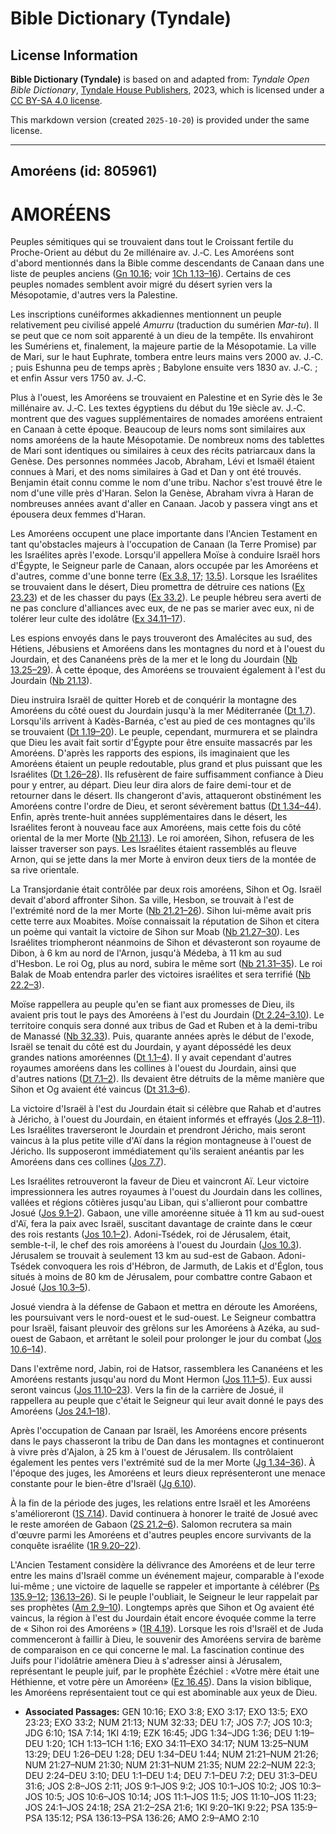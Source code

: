 # Bible Dictionary (Tyndale)

## License Information

**Bible Dictionary (Tyndale)** is based on and adapted from: _Tyndale Open Bible Dictionary_, [Tyndale House Publishers](https://tyndaleopenresources.com/), 2023, which is licensed under a [CC BY-SA 4.0 license](https://creativecommons.org/licenses/by-sa/4.0/legalcode.en).

This markdown version (created `2025-10-20`) is provided under the same license.



--------------------------------

## Amoréens (id: 805961)

AMORÉENS
========

Peuples sémitiques qui se trouvaient dans tout le Croissant fertile du Proche\-Orient au début du 2e millénaire av. J.‑C. Les Amoréens sont d'abord mentionnés dans la Bible comme descendants de Canaan dans une liste de peuples anciens ([Gn 10\.16](https://ref.ly/Gen10:16); voir [1Ch 1\.13–16](https://ref.ly/1Chr1:13-1Chr1:16)). Certains de ces peuples nomades semblent avoir migré du désert syrien vers la Mésopotamie, d'autres vers la Palestine.

Les inscriptions cunéiformes akkadiennes mentionnent un peuple relativement peu civilisé appelé *Amurru* (traduction du sumérien *Mar\-tu*). Il se peut que ce nom soit apparenté à un dieu de la tempête. Ils envahiront les Sumériens et, finalement, la majeure partie de la Mésopotamie. La ville de Mari, sur le haut Euphrate, tombera entre leurs mains vers 2000 av. J.‑C. ; puis Eshunna peu de temps après ; Babylone ensuite vers 1830 av. J.‑C. ; et enfin Assur vers 1750 av. J.‑C.

Plus à l'ouest, les Amoréens se trouvaient en Palestine et en Syrie dès le 3e millénaire av. J.‑C. Les textes égyptiens du début du 19e siècle av. J.‑C. montrent que des vagues supplémentaires de nomades amoréens entraient en Canaan à cette époque. Beaucoup de leurs noms sont similaires aux noms amoréens de la haute Mésopotamie. De nombreux noms des tablettes de Mari sont identiques ou similaires à ceux des récits patriarcaux dans la Genèse. Des personnes nommées Jacob, Abraham, Lévi et Ismaël étaient connues à Mari, et des noms similaires à Gad et Dan y ont été trouvés. Benjamin était connu comme le nom d'une tribu. Nachor s'est trouvé être le nom d'une ville près d'Haran. Selon la Genèse, Abraham vivra à Haran de nombreuses années avant d'aller en Canaan. Jacob y passera vingt ans et épousera deux femmes d'Haran.

Les Amoréens occupent une place importante dans l'Ancien Testament en tant qu'obstacles majeurs à l'occupation de Canaan (la Terre Promise) par les Israélites après l'exode. Lorsqu'il appellera Moïse à conduire Israël hors d'Égypte, le Seigneur parle de Canaan, alors occupée par les Amoréens et d'autres, comme d'une bonne terre ([Ex 3\.8, 17](https://ref.ly/Exod3:8,Exod3:17); [13\.5](https://ref.ly/Exod13:5)). Lorsque les Israélites se trouvaient dans le désert, Dieu promettra de détruire ces nations ([Ex 23\.23](https://ref.ly/Exod23:23)) et de les chasser du pays ([Ex 33\.2](https://ref.ly/Exod33:2)). Le peuple hébreu sera averti de ne pas conclure d'alliances avec eux, de ne pas se marier avec eux, ni de tolérer leur culte des idolâtre ([Ex 34\.11–17](https://ref.ly/Exod34:11-Exod34:17)).

Les espions envoyés dans le pays trouveront des Amalécites au sud, des Hétiens, Jébusiens et Amoréens dans les montagnes du nord et à l'ouest du Jourdain, et des Cananéens près de la mer et le long du Jourdain ([Nb 13\.25–29](https://ref.ly/Num13:25-Num13:29)). À cette époque, des Amoréens se trouvaient également à l'est du Jourdain ([Nb 21\.13](https://ref.ly/Num21:13)).

Dieu instruira Israël de quitter Horeb et de conquérir la montagne des Amoréens du côté ouest du Jourdain jusqu'à la mer Méditerranée ([Dt 1\.7](https://ref.ly/Deut1:7)). Lorsqu'ils arrivent à Kadès\-Barnéa, c'est au pied de ces montagnes qu'ils se trouvaient ([Dt 1\.19–20](https://ref.ly/Deut1:19-Deut1:20)). Le peuple, cependant, murmurera et se plaindra que Dieu les avait fait sortir d'Égypte pour être ensuite massacrés par les Amoréens. D'après les rapports des espions, ils imaginaient que les Amoréens étaient un peuple redoutable, plus grand et plus puissant que les Israélites ([Dt 1\.26–28](https://ref.ly/Deut1:26-Deut1:28)). Ils refusèrent de faire suffisamment confiance à Dieu pour y entrer, au départ. Dieu leur dira alors de faire demi\-tour et de retourner dans le désert. Ils changeront d'avis, attaqueront obstinément les Amoréens contre l'ordre de Dieu, et seront sévèrement battus ([Dt 1\.34–44](https://ref.ly/Deut1:34-Deut1:44)). Enfin, après trente\-huit années supplémentaires dans le désert, les Israélites feront à nouveau face aux Amoréens, mais cette fois du côté oriental de la mer Morte ([Nb 21\.13](https://ref.ly/Num21:13)). Le roi amoréen, Sihon, refusera de les laisser traverser son pays. Les Israélites étaient rassemblés au fleuve Arnon, qui se jette dans la mer Morte à environ deux tiers de la montée de sa rive orientale.

La Transjordanie était contrôlée par deux rois amoréens, Sihon et Og. Israël devait d'abord affronter Sihon. Sa ville, Hesbon, se trouvait à l'est de l'extrémité nord de la mer Morte ([Nb 21\.21–26](https://ref.ly/Num21:21-Num21:26)). Sihon lui\-même avait pris cette terre aux Moabites. Moïse connaissait la réputation de Sihon et citera un poème qui vantait la victoire de Sihon sur Moab ([Nb 21\.27–30](https://ref.ly/Num21:27-Num21:30)). Les Israélites triompheront néanmoins de Sihon et dévasteront son royaume de Dibon, à 6 km au nord de l'Arnon, jusqu'à Médeba, à 11 km au sud d'Hesbon. Le roi Og, plus au nord, subira le même sort ([Nb 21\.31–35](https://ref.ly/Num21:31-Num21:35)). Le roi Balak de Moab entendra parler des victoires israélites et sera terrifié ([Nb 22\.2–3](https://ref.ly/Num22:2-Num22:3)).

Moïse rappellera au peuple qu'en se fiant aux promesses de Dieu, ils avaient pris tout le pays des Amoréens à l'est du Jourdain ([Dt 2\.24–3\.10](https://ref.ly/Deut2:24-Deut3:10)). Le territoire conquis sera donné aux tribus de Gad et Ruben et à la demi\-tribu de Manassé ([Nb 32\.33](https://ref.ly/Num32:33)). Puis, quarante années après le début de l'exode, Israël se tenait du côté est du Jourdain, y ayant dépossédé les deux grandes nations amoréennes ([Dt 1\.1–4](https://ref.ly/Deut1:1-Deut1:4)). Il y avait cependant d'autres royaumes amoréens dans les collines à l'ouest du Jourdain, ainsi que d'autres nations ([Dt 7\.1–2](https://ref.ly/Deut7:1-Deut7:2)). Ils devaient être détruits de la même manière que Sihon et Og avaient été vaincus ([Dt 31\.3–6](https://ref.ly/Deut31:3-Deut31:6)).

La victoire d'Israël à l'est du Jourdain était si célèbre que Rahab et d'autres à Jéricho, à l'ouest du Jourdain, en étaient informés et effrayés ([Jos 2\.8–11](https://ref.ly/Josh2:8-Josh2:11)). Les Israélites traverseront le Jourdain et prendront Jéricho, mais seront vaincus à la plus petite ville d'Aï dans la région montagneuse à l'ouest de Jéricho. Ils supposeront immédiatement qu'ils seraient anéantis par les Amoréens dans ces collines ([Jos 7\.7](https://ref.ly/Josh7:7)).

Les Israélites retrouveront la faveur de Dieu et vaincront Aï. Leur victoire impressionnera les autres royaumes à l'ouest du Jourdain dans les collines, vallées et régions côtières jusqu'au Liban, qui s'allieront pour combattre Josué ([Jos 9\.1–2](https://ref.ly/Josh9:1-Josh9:2)). Gabaon, une ville amoréenne située à 11 km au sud\-ouest d'Aï, fera la paix avec Israël, suscitant davantage de crainte dans le cœur des rois restants ([Jos 10\.1–2](https://ref.ly/Josh10:1-Josh10:2)). Adoni\-Tsédek, roi de Jérusalem, était, semble\-t\-il, le chef des rois amoréens à l'ouest du Jourdain ([Jos 10\.3](https://ref.ly/Josh10:3)). Jérusalem se trouvait à seulement 13 km au sud\-est de Gabaon. Adoni\-Tsédek convoquera les rois d'Hébron, de Jarmuth, de Lakis et d'Églon, tous situés à moins de 80 km de Jérusalem, pour combattre contre Gabaon et Josué ([Jos 10\.3–5](https://ref.ly/Josh10:3-Josh10:5)).

Josué viendra à la défense de Gabaon et mettra en déroute les Amoréens, les poursuivant vers le nord\-ouest et le sud\-ouest. Le Seigneur combattra pour Israël, faisant pleuvoir des grêlons sur les Amoréens à Azéka, au sud\-ouest de Gabaon, et arrêtant le soleil pour prolonger le jour du combat ([Jos 10\.6–14](https://ref.ly/Josh10:6-Josh10:14)).

Dans l'extrême nord, Jabin, roi de Hatsor, rassemblera les Cananéens et les Amoréens restants jusqu'au nord du Mont Hermon ([Jos 11\.1–5](https://ref.ly/Josh11:1-Josh11:5)). Eux aussi seront vaincus ([Jos 11\.10–23](https://ref.ly/Josh11:10-Josh11:23)). Vers la fin de la carrière de Josué, il rappellera au peuple que c'était le Seigneur qui leur avait donné le pays des Amoréens ([Jos 24\.1–18](https://ref.ly/Josh24:1-Josh24:18)).

Après l'occupation de Canaan par Israël, les Amoréens encore présents dans le pays chasseront la tribu de Dan dans les montagnes et continueront à vivre près d'Ajalon, à 25 km à l'ouest de Jérusalem. Ils contrôlaient également les pentes vers l'extrémité sud de la mer Morte ([Jg 1\.34–36](https://ref.ly/Judg1:34-Judg1:36)). À l'époque des juges, les Amoréens et leurs dieux représenteront une menace constante pour le bien\-être d'Israël ([Jg 6\.10](https://ref.ly/Judg6:10)).

À la fin de la période des juges, les relations entre Israël et les Amoréens s'amélioreront ([1S 7\.14](https://ref.ly/1Sam7:14)). David continuera à honorer le traité de Josué avec le reste amoréen de Gabaon ([2S 21\.2–6](https://ref.ly/2Sam21:2-2Sam21:6)). Salomon recrutera sa main d'œuvre parmi les Amoréens et d'autres peuples encore survivants de la conquête israélite ([1R 9\.20–22](https://ref.ly/1Kgs9:20-1Kgs9:22)).

L'Ancien Testament considère la délivrance des Amoréens et de leur terre entre les mains d'Israël comme un événement majeur, comparable à l'exode lui\-même ; une victoire de laquelle se rappeler et importante à célébrer ([Ps 135\.9–12](https://ref.ly/Ps135:9-Ps135:12); [136\.13–26](https://ref.ly/Ps136:13-Ps136:26)). Si le peuple l'oubliait, le Seigneur le leur rappelait par ses prophètes ([Am 2\.9–10](https://ref.ly/Amos2:9-Amos2:10)). Longtemps après que Sihon et Og avaient été vaincus, la région à l'est du Jourdain était encore évoquée comme la terre de « Sihon roi des Amoréens » ([1R 4\.19](https://ref.ly/1Kgs4:19)). Lorsque les rois d'Israël et de Juda commenceront à faillir à Dieu, le souvenir des Amoréens servira de barème de comparaison en ce qui concerne le mal. La fascination continue des Juifs pour l'idolâtrie amènera Dieu à s'adresser ainsi à Jérusalem, représentant le peuple juif, par le prophète Ézéchiel : «Votre mère était une Héthienne, et votre père un Amoréen» ([Ez 16\.45](https://ref.ly/Ezek16:45)). Dans la vision biblique, les Amoréens représentaient tout ce qui est abominable aux yeux de Dieu.

* **Associated Passages:** GEN 10:16; EXO 3:8; EXO 3:17; EXO 13:5; EXO 23:23; EXO 33:2; NUM 21:13; NUM 32:33; DEU 1:7; JOS 7:7; JOS 10:3; JDG 6:10; 1SA 7:14; 1KI 4:19; EZK 16:45; JDG 1:34–JDG 1:36; DEU 1:19–DEU 1:20; 1CH 1:13–1CH 1:16; EXO 34:11–EXO 34:17; NUM 13:25–NUM 13:29; DEU 1:26–DEU 1:28; DEU 1:34–DEU 1:44; NUM 21:21–NUM 21:26; NUM 21:27–NUM 21:30; NUM 21:31–NUM 21:35; NUM 22:2–NUM 22:3; DEU 2:24–DEU 3:10; DEU 1:1–DEU 1:4; DEU 7:1–DEU 7:2; DEU 31:3–DEU 31:6; JOS 2:8–JOS 2:11; JOS 9:1–JOS 9:2; JOS 10:1–JOS 10:2; JOS 10:3–JOS 10:5; JOS 10:6–JOS 10:14; JOS 11:1–JOS 11:5; JOS 11:10–JOS 11:23; JOS 24:1–JOS 24:18; 2SA 21:2–2SA 21:6; 1KI 9:20–1KI 9:22; PSA 135:9–PSA 135:12; PSA 136:13–PSA 136:26; AMO 2:9–AMO 2:10


